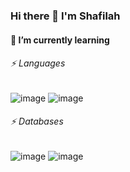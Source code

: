 ### Hi there 👋 I'm Shafilah

<!--
**shafilahaf/shafilahaf** is a ✨ _special_ ✨ repository because its `README.md` (this file) appears on your GitHub profile.

Here are some ideas to get you started:

- 🔭 I’m currently working on ...
- 🌱 I’m currently learning ...
- 👯 I’m looking to collaborate on ...
- 🤔 I’m looking for help with ...
- 💬 Ask me about ...
- 📫 How to reach me: ...
- 😄 Pronouns: ...
- ⚡ Fun fact: ...
-->

#### 🌱 I’m currently learning
###### ⚡ Languages
![image]({https://img.shields.io/badge/JavaScript-323330?style=for-the-badge&logo=javascript&logoColor=F7DF1E})
![image]({https://img.shields.io/badge/Python-3776AB?style=for-the-badge&logo=python&logoColor=white})

###### ⚡ Databases
![image]({https://img.shields.io/badge/MongoDB-4EA94B?style=for-the-badge&logo=mongodb&logoColor=white})
![image]({https://img.shields.io/badge/PostgreSQL-316192?style=for-the-badge&logo=postgresql&logoColor=white})
